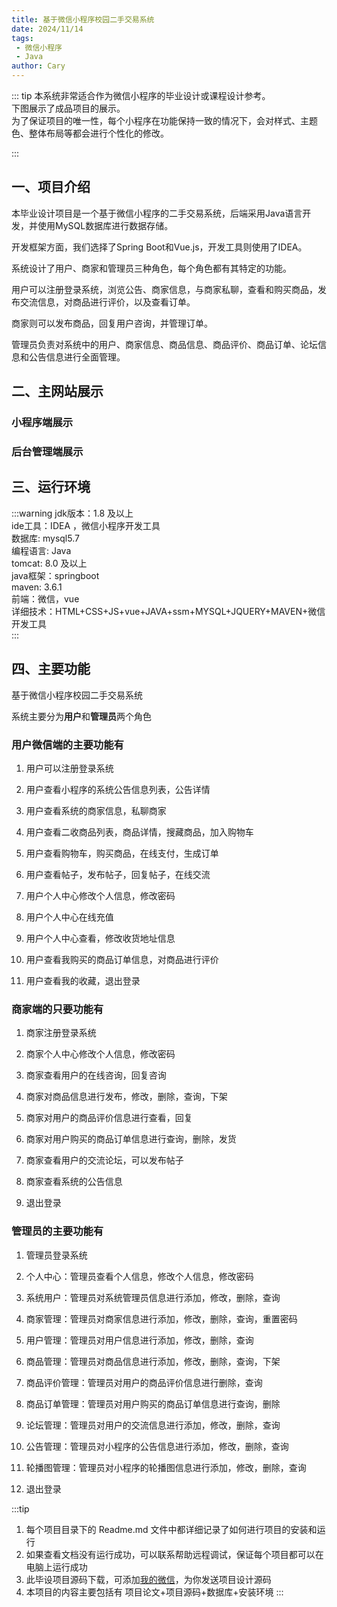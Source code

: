 ```yaml
---
title: 基于微信小程序校园二手交易系统
date: 2024/11/14
tags:
 - 微信小程序
 - Java
author: Cary
---
```



::: tip
本系统非常适合作为微信小程序的毕业设计或课程设计参考。    
下图展示了成品项目的展示。  
为了保证项目的唯一性，每个小程序在功能保持一致的情况下，会对样式、主题色、整体布局等都会进行个性化的修改。

::: 

## 一、项目介绍
本毕业设计项目是一个基于微信小程序的二手交易系统，后端采用Java语言开发，并使用MySQL数据库进行数据存储。   

开发框架方面，我们选择了Spring Boot和Vue.js，开发工具则使用了IDEA。   

系统设计了用户、商家和管理员三种角色，每个角色都有其特定的功能。    

用户可以注册登录系统，浏览公告、商家信息，与商家私聊，查看和购买商品，发布交流信息，对商品进行评价，以及查看订单。   

商家则可以发布商品，回复用户咨询，并管理订单。    

管理员负责对系统中的用户、商家信息、商品信息、商品评价、商品订单、论坛信息和公告信息进行全面管理。

## 二、主网站展示

### 小程序端展示

<Swiper :items="['https://img.liugezhou.online/bishe/xiaoyuan/1.png','https://img.liugezhou.online/bishe/xiaoyuan/2.png','https://img.liugezhou.online/bishe/xiaoyuan/3.png','https://img.liugezhou.online/bishe/xiaoyuan/4.png','https://img.liugezhou.online/bishe/xiaoyuan/5.png','https://img.liugezhou.online/bishe/xiaoyuan/6.png','https://img.liugezhou.online/bishe/xiaoyuan/7.png']"/>

### 后台管理端展示
<Swiper :items="['https://img.liugezhou.online/bishe/xiaoyuan/8.png','https://img.liugezhou.online/bishe/xiaoyuan/9.png','https://img.liugezhou.online/bishe/xiaoyuan/10.png','https://img.liugezhou.online/bishe/xiaoyuan/11.png']"/>

## 三、运行环境
:::warning
jdk版本：1.8 及以上   
ide工具：IDEA ，微信小程序开发工具      
数据库: mysql5.7      
编程语言: Java      
tomcat:   8.0 及以上      
java框架：springboot    
maven: 3.6.1    
前端：微信，vue   
详细技术：HTML+CSS+JS+vue+JAVA+ssm+MYSQL+JQUERY+MAVEN+微信开发工具    
:::

## 四、主要功能
基于微信小程序校园二手交易系统

系统主要分为**用户**和**管理员**两个角色

### 用户微信端的主要功能有

1. 用户可以注册登录系统

2. 用户查看小程序的系统公告信息列表，公告详情

3. 用户查看系统的商家信息，私聊商家

4. 用户查看二收商品列表，商品详情，搜藏商品，加入购物车

5. 用户查看购物车，购买商品，在线支付，生成订单

6. 用户查看帖子，发布帖子，回复帖子，在线交流

7. 用户个人中心修改个人信息，修改密码

8. 用户个人中心在线充值

9. 用户个人中心查看，修改收货地址信息

10. 用户查看我购买的商品订单信息，对商品进行评价

11. 用户查看我的收藏，退出登录


### 商家端的只要功能有

1. 商家注册登录系统

2. 商家个人中心修改个人信息，修改密码

3. 商家查看用户的在线咨询，回复咨询

4. 商家对商品信息进行发布，修改，删除，查询，下架

5. 商家对用户的商品评价信息进行查看，回复

6. 商家对用户购买的商品订单信息进行查询，删除，发货

7. 商家查看用户的交流论坛，可以发布帖子

8. 商家查看系统的公告信息

9. 退出登录


### 管理员的主要功能有

1. 管理员登录系统

2. 个人中心：管理员查看个人信息，修改个人信息，修改密码

3. 系统用户：管理员对系统管理员信息进行添加，修改，删除，查询

4. 商家管理：管理员对商家信息进行添加，修改，删除，查询，重置密码

3. 用户管理：管理员对用户信息进行添加，修改，删除，查询

4. 商品管理：管理员对商品信息进行添加，修改，删除，查询，下架

5. 商品评价管理：管理员对用户的商品评价信息进行删除，查询

6. 商品订单管理：管理员对用户购买的商品订单信息进行查询，删除

7. 论坛管理：管理员对用户的交流信息进行添加，修改，删除，查询

8. 公告管理：管理员对小程序的公告信息进行添加，修改，删除，查询

9. 轮播图管理：管理员对小程序的轮播图信息进行添加，修改，删除，查询

10. 退出登录

:::tip
1. 每个项目目录下的 Readme.md 文件中都详细记录了如何进行项目的安装和运行
2. 如果查看文档没有运行成功，可以联系帮助远程调试，保证每个项目都可以在电脑上运行成功
3. 此毕设项目源码下载，可添加[我的微信](https://jsd.cdn.zzko.cn/gh/liugezhou/picx-images-hosting@master/bishe/liugezhou.webp)，为你发送项目设计源码 
4. 本项目的内容主要包括有  项目论文+项目源码+数据库+安装环境
:::